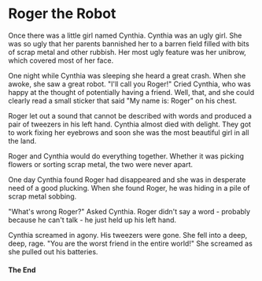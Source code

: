 # Roger the Robot

Once there was a little girl named Cynthia.  Cynthia was an ugly girl.  She was so ugly that her parents bannished her to a barren field filled with bits of scrap metal and other rubbish.  Her most ugly feature was her unibrow, which covered most of her face.

One night while Cynthia was sleeping she heard a great crash.  When she awoke, she saw a great robot.  "I'll call you Roger!"  Cried Cynthia, who was happy at the thought of potentially having a friend.  Well, that, and she could clearly read a small sticker that said "My name is: Roger" on his chest.

Roger let out a sound that cannot be described with words and produced a pair of tweezers in his left hand.  Cynthia almost died with delight.  They got to work fixing her eyebrows and soon she was the most beautiful girl in all the land.

Roger and Cynthia would do everything together.  Whether it was picking flowers or sorting scrap metal, the two were never apart. 

One day Cynthia found Roger had disappeared and she was in desperate need of a good plucking.  When she found Roger, he was hiding in a pile of scrap metal sobbing. 

"What's wrong Roger?"  Asked Cynthia.  Roger didn't say a word - probably because he can't talk - he just held up his left hand.

Cynthia screamed in agony.  His tweezers were gone.  She fell into a deep, deep, rage.  "You are the worst friend in the entire world!"  She screamed as she pulled out his batteries.

#### The End
